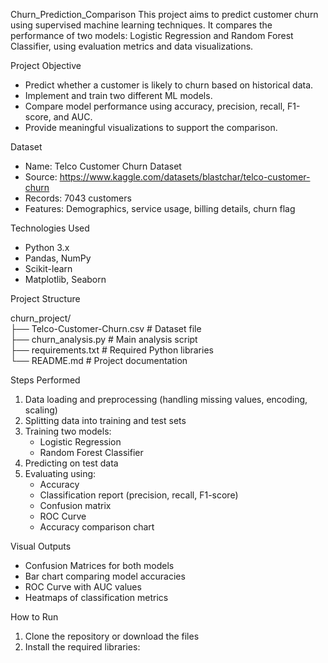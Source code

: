 Churn_Prediction_Comparison
This project aims to predict customer churn using supervised machine learning techniques. It compares the performance of two models: Logistic Regression and Random Forest Classifier, using evaluation metrics and data visualizations.

 Project Objective

- Predict whether a customer is likely to churn based on historical data.
- Implement and train two different ML models.
- Compare model performance using accuracy, precision, recall, F1-score, and AUC.
- Provide meaningful visualizations to support the comparison.

 Dataset

- Name: Telco Customer Churn Dataset  
- Source: https://www.kaggle.com/datasets/blastchar/telco-customer-churn  
- Records: 7043 customers  
- Features: Demographics, service usage, billing details, churn flag

 Technologies Used

- Python 3.x  
- Pandas, NumPy  
- Scikit-learn  
- Matplotlib, Seaborn  

 Project Structure

churn_project/  
├── Telco-Customer-Churn.csv        # Dataset file  
├── churn_analysis.py               # Main analysis script  
├── requirements.txt                # Required Python libraries  
└── README.md                       # Project documentation  

 Steps Performed

1. Data loading and preprocessing (handling missing values, encoding, scaling)  
2. Splitting data into training and test sets  
3. Training two models:  
   - Logistic Regression  
   - Random Forest Classifier  
4. Predicting on test data  
5. Evaluating using:
   - Accuracy  
   - Classification report (precision, recall, F1-score)  
   - Confusion matrix  
   - ROC Curve  
   - Accuracy comparison chart  

 Visual Outputs

- Confusion Matrices for both models  
- Bar chart comparing model accuracies  
- ROC Curve with AUC values  
- Heatmaps of classification metrics  

 How to Run

1. Clone the repository or download the files  
2. Install the required libraries:
